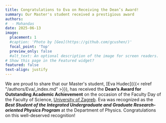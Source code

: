 ```yaml
---
title: Congratulations to Eva on Receiving the Dean’s Award!
summary: Our Master's student received a prestigious award
authors:
#  - Mohandas
date: 2025-06-13
image:
  placement: 1
  #caption: 'Photo by [Geo](https://github.com/gcushen/)'
  focal_point: 'Top'
  preview_only: false
  #alt_text: An optional description of the image for screen readers.
# Show this page in the Featured widget?
featured: false
text-align: justify
---
```


<!--more-->
 
We are proud to share that our Master's student, [Eva Hudec]({{< relref "/authors/Eva/_index.md" >}}), has received the **Dean’s Award for Outstanding Academic Achievement** on the occasion of the Faculty Day of the Faculty of Science, [University of Zagreb](https://www.unizg.hr/homepage/). Eva was recognized as the ***Best Student of the Integrated Undergraduate and Graduate Research-oriented Physics Program*** at the Department of Physics. Congratulations on this well-deserved recognition!